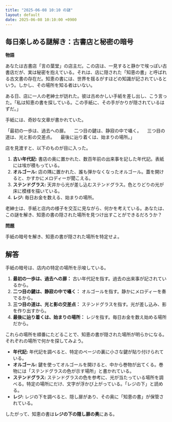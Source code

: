 ```yaml
---
title: "2025-06-08 10:10 の謎"
layout: default
date: 2025-06-08 10:10:00 +0900
---
```

## 毎日楽しめる謎解き：古書店と秘密の暗号

**物語**

あなたは古書店「言の葉堂」の店主だ。この店は、一見すると静かで埃っぽい古書店だが、実は秘密を抱えている。それは、店に隠された「知恵の書」と呼ばれる古文書の存在だ。知恵の書には、世界を揺るがすほどの知識が記されているという。しかし、その場所を知る者はいない。

ある日、店に一人の老紳士が訪れた。彼は古めかしい手紙を差し出し、こう言った。「私は知恵の書を探している。この手紙に、その手がかりが隠されているはずだ。」

手紙には、奇妙な文章が書かれていた。

「最初の一歩は、過去への扉。
　二つ目の鍵は、静寂の中で囁く。
　三つ目の道は、光と影の交差点。
　最後に辿り着くは、始まりの場所。」

店を見渡すと、以下のものが目に入った。

1.  **古い年代記:** 書店の奥に置かれた、数百年前の出来事を記した年代記。表紙には埃が積もっている。
2.  **オルゴール:** 店の隅に置かれた、誰も弾かなくなったオルゴール。蓋を開けると、かすかにメロディーが聞こえる。
3.  **ステンドグラス:** 天井から光が差し込むステンドグラス。色とりどりの光が床に模様を描いている。
4.  **レジ:** 毎日お金を数える、始まりの場所。

老紳士は、手紙と店内の様子を交互に見ながら、何かを考えている。あなたは、この謎を解き、知恵の書の隠された場所を見つけ出すことができるだろうか？

**問題**

手紙の暗号を解き、知恵の書が隠された場所を特定せよ。

## 解答

手紙の暗号は、店内の特定の場所を示唆している。

1.  **最初の一歩は、過去への扉：** 古い年代記を指す。過去の出来事が記されているから。
2.  **二つ目の鍵は、静寂の中で囁く：** オルゴールを指す。静かにメロディーを奏でるから。
3.  **三つ目の道は、光と影の交差点：** ステンドグラスを指す。光が差し込み、影を作り出すから。
4.  **最後に辿り着くは、始まりの場所：** レジを指す。毎日お金を数え始める場所だから。

これらの場所を順番にたどることで、知恵の書が隠された場所が明らかになる。それぞれの場所で何かを探してみよう。

*   **年代記:** 年代記を調べると、特定のページの裏に小さな鍵が貼り付けられている。
*   **オルゴール:** 鍵を使ってオルゴールを開けると、中から巻物が出てくる。巻物には「ステンドグラスの色が示す場所」と書かれている。
*   **ステンドグラス:** ステンドグラスの色を参考に、光が当たっている場所を調べる。特定の場所にだけ、文字が浮かび上がっている。「レジの下」と読める。
*   **レジ:** レジの下を調べると、隠し扉があり、その奥に「知恵の書」が保管されている。

したがって、知恵の書は**レジの下の隠し扉の奥**にある。

